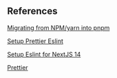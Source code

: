 ## References

[Migrating from NPM/yarn into pnpm](https://denniscampos.hashnode.dev/switch-from-yarn-npm-to-pnpm)

[Setup Prettier Eslint](https://medium.com/@Pavan_/nextjs-set-up-with-typescript-eslint-and-prettier-26eddd964adf)

[Setup Eslint for NextJS 14](https://borstch.com/blog/development/setting-up-eslint-for-nextjs-14-projects)

[Prettier](https://prettier.io/docs/en/)